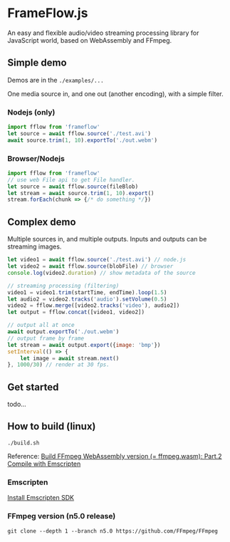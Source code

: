 # FrameFlow.js
An easy and flexible audio/video streaming processing library for JavaScript world, based on WebAssembly and FFmpeg.

## Simple demo
Demos are in the `./examples/...`

One media source in, and one out (another encoding), with a simple filter.
### Nodejs (only)
```JavaScript
import fflow from 'frameflow'
let source = await fflow.source('./test.avi')
await source.trim(1, 10).exportTo('./out.webm')
```

### Browser/Nodejs
```JavaScript
import fflow from 'frameflow'
// use web File api to get File handler.
let source = await fflow.source(fileBlob)
let stream = await source.trim(1, 10).export()
stream.forEach(chunk => {/* do something */})
```

## Complex demo
Multiple sources in, and multiple outputs. Inputs and outputs can be streaming images.

```JavaScript
let video1 = await fflow.source('./test.avi') // node.js
let video2 = await fflow.source(blobFile) // browser
console.log(video2.duration) // show metadata of the source

// streaming processing (filtering)
video1 = video1.trim(startTime, endTime).loop(1.5)
let audio2 = video2.tracks('audio').setVolume(0.5)
video2 = fflow.merge([video2.tracks('video'), audio2])
let output = fflow.concat([video1, video2])

// output all at once
await output.exportTo('./out.webm')
// output frame by frame
let stream = await output.export({image: 'bmp'})
setInterval(() => {
    let image = await stream.next()
}, 1000/30) // render at 30 fps.

```

## Get started
todo...

## How to build (linux)
```
./build.sh
```
Reference: [Build FFmpeg WebAssembly version (= ffmpeg.wasm): Part.2 Compile with Emscripten](https://jeromewu.github.io/build-ffmpeg-webassembly-version-part-2-compile-with-emscripten/)


### Emscripten
[Install Emscripten SDK](https://emscripten.org/docs/getting_started/downloads.html#installation-instructions-using-the-emsdk-recommended)

### FFmpeg version (n5.0 release)
```
git clone --depth 1 --branch n5.0 https://github.com/FFmpeg/FFmpeg
```
